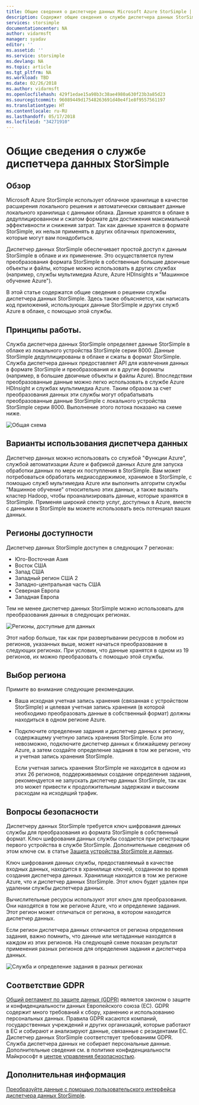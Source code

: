 ```yaml
---
title: Общие сведения о диспетчере данных Microsoft Azure StorSimple | Документация Майкрософт
description: Содержит общие сведения о службе диспетчера данных StorSimple
services: storsimple
documentationcenter: NA
author: vidarmsft
manager: syadav
editor: ''
ms.assetid: ''
ms.service: storsimple
ms.devlang: NA
ms.topic: article
ms.tgt_pltfrm: NA
ms.workload: TBD
ms.date: 02/26/2018
ms.author: vidarmsft
ms.openlocfilehash: 429f1edae15a98b3c38ae4980a630f23b3a85d23
ms.sourcegitcommit: 96089449d17548263691d40e4f1e8f9557561197
ms.translationtype: HT
ms.contentlocale: ru-RU
ms.lasthandoff: 05/17/2018
ms.locfileid: "34271910"
---
```

# <a name="storsimple-data-manager-solution-overview"></a>Общие сведения о службе диспетчера данных StorSimple

## <a name="overview"></a>Обзор

Microsoft Azure StorSimple использует облачное хранилище в качестве расширения локального решения и автоматически связывает данные локального хранилища с данными облака. Данные хранятся в облаке в дедуплицированном и сжатом формате для достижения максимальной эффективности и снижения затрат. Так как данные хранятся в формате StorSimple, их нельзя применять в других облачных приложениях, которые могут вам понадобиться.

Диспетчер данных StorSimple обеспечивает простой доступ к данным StorSimple в облаке и их применение. Это осуществляется путем преобразования формата StorSimple в собственные большие двоичные объекты и файлы, которые можно использовать в других службах (например, службы мультимедиа Azure, Azure HDInsights и "Машинное обучение Azure").

В этой статье содержатся общие сведения о решении службы диспетчера данных StorSimple. Здесь также объясняется, как написать код приложений, использующих данные StorSimple и других служб Azure в облаке, с помощью этой службы.

## <a name="how-it-works"></a>Принципы работы.

Служба диспетчера данных StorSimple определяет данные StorSimple в облаке из локального устройства StorSimple серии 8000. Данные StorSimple дедуплицированы в облаке и сжаты в формат StorSimple. Служба диспетчера данных предоставляет API для извлечения данных в формате StorSimple и преобразования их в другие форматы (например, в большие двоичные объекты и файлы Azure). Впоследствии преобразованные данные можно легко использовать в службе Azure HDInsight и службах мультимедиа Azure. Таким образом за счет преобразования данных эти службы могут обрабатывать преобразованные данные StorSimple с локального устройства StorSimple серии 8000. Выполнение этого потока показано на схеме ниже.

![Общая схема](./media/storsimple-data-manager-overview/storsimple-data-manager-overview2.png)


## <a name="data-manager-use-cases"></a>Варианты использования диспетчера данных

Диспетчер данных можно использовать со службой "Функции Azure", службой автоматизации Azure и фабрикой данных Azure для запуска обработки данных по мере их поступления в StorSimple. Вам может потребоваться обработать медиасодержимое, хранимое в StorSimple, с помощью служб мультимедиа Azure или выполнить алгоритм службы "Машинное обучение" относительно этих данных, а также вызвать кластер Hadoop, чтобы проанализировать данные, которые хранятся в StorSimple. Применяя широкий спектр услуг, доступных в Azure, вместе с данными в StorSimple вы можете использовать весь потенциал ваших данных.


## <a name="region-availability"></a>Регионы доступности

Диспетчер данных StorSimple доступен в следующих 7 регионах:

 - Юго-Восточная Азия
 - Восток США
 - Запад США
 - Западный регион США 2
 - Западно-центральная часть США
 - Северная Европа
 - Западная Европа

Тем не менее диспетчер данных StorSimple можно использовать для преобразования данных в следующих регионах. 

![Регионы, доступные для данных](./media/storsimple-data-manager-overview/data-manager-job-definition-different-regions-m.png)

Этот набор больше, так как при развертывании ресурсов в любом из регионов, указанных выше, может начаться преобразование в следующих регионах. При условии, что данные хранятся в одном из 19 регионов, их можно преобразовать с помощью этой службы.


## <a name="choosing-a-region"></a>Выбор региона

Примите во внимание следующие рекомендации.
 - Ваша исходная учетная запись хранения (связанная с устройством StorSimple) и целевая учетная запись хранения (в которой необходимо преобразовать данные в собственный формат) должны находиться в одном регионе Azure.
 - Подключите определение задания и диспетчер данных к региону, содержащему учетную запись хранения StorSimple. Если это невозможно, подключите диспетчер данных к ближайшему региону Azure, а затем создайте определение задания в том же регионе, что и учетная запись хранения StorSimple. 

    Если учетная запись хранения StorSimple не находится в одном из этих 26 регионов, поддерживаемых создание определения задания, рекомендуется не запускать диспетчер данных StorSimple, так как это может привести к продолжительным задержкам и высоким расходам на исходящий трафик.

## <a name="security-considerations"></a>Вопросы безопасности

Диспетчеру данных StorSimple требуется ключ шифрования данных службы для преобразования из формата StorSimple в собственный формат. Ключ шифрования данных службы создается при регистрации первого устройства в службе StorSimple. Дополнительные сведения об этом ключе см. в статье [Защита устройства StorSimple и данных](storsimple-8000-security.md).

Ключ шифрования данных службы, предоставляемый в качестве входных данных, находится в хранилище ключей, созданном во время создания диспетчера данных. Хранилище находится в том же регионе Azure, что и диспетчер данных StorSimple. Этот ключ будет удален при удалении службы диспетчера данных.

Вычислительные ресурсы используют этот ключ для преобразования. Они находятся в том же регионе Azure, что и определение задания. Этот регион может отличаться от региона, в котором находится диспетчер данных.

Если регион диспетчера данных отличается от региона определения задания, важно помнить, что данные или метаданные находятся в каждом из этих регионов. На следующей схеме показан результат применения разных регионов для определения задания и диспетчера данных.

![Служба и определение задания в разных регионах](./media/storsimple-data-manager-overview/data-manager-job-different-regions.png)

## <a name="gdpr-compliance"></a>Соответствие GDPR

[Общий регламент по защите данных (GDPR)](http://ec.europa.eu/justice/data-protection/reform/index_en.htm) является законом о защите и конфиденциальности данных Европейского союза (ЕС). GDPR содержит много требований к сбору, хранению и использованию персональных данных. Правила GDPR касаются компаний, государственных учреждений и других организаций, которые работают в ЕС и собирают и анализируют данные, связанные с резидентами ЕС. Диспетчер данных StorSimple соответствует требованиям GDPR. Служба диспетчера данных не собирает персональные данные.
Дополнительные сведения см. в политике конфиденциальности Майкрософт в [центре управления безопасностью](https://www.microsoft.com/trustcenter).

## <a name="next-steps"></a>Дополнительная информация

[Преобразуйте данные с помощью пользовательского интерфейса диспетчера данных StorSimple](storsimple-data-manager-ui.md).
